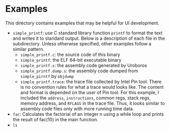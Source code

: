 # Examples

This directory contains examples that may be helpful for UI development.

- `simple_printf`: use C standard library function `printf` to format the text and writes it to standard output. Below is a description of each file in the subdirectory. Unless otherwise specified, other examples follow a similar pattern.
  - `simple_printf.c`: the source code of this binary
  - `simple_printf`: the ELF 64-bit executable binary
  - `simple_printf.s`: the assembly code generated by Uroboros
  - `simple_printf.dump.s`: the assembly code dumped from `simple_pirntf` by `objdump`
  - `simple_printf.trace`: the trace file collected by Intel Pin tool. There is no convention rules for what a trace would looks like. The content and format is depended on the user of Pin tool. For this example, I included the `address`, `instructions`, common regs, stack regs, memory address, and `RFLAGS` in the trace file. Thus, it looks similar to assembly code files only with more running time data.
- `fac`: Calculates the factorial of an integer n using a while loop and prints the result of fac(10) in the main function.
- `ls`